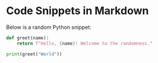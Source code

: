 # Code Snippets in Markdown

Below is a random Python snippet:

```python
def greet(name):
    return f"Hello, {name}! Welcome to the randomness."

print(greet("World"))
```
